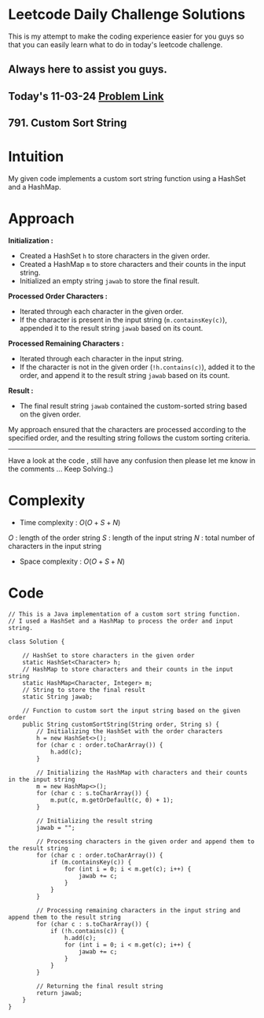 # Leetcode Daily Challenge Solutions

This is my attempt to make the coding experience easier for you guys so that you can easily learn what to do in today's leetcode challenge.

## Always here to assist you guys.

## Today's 11-03-24 [Problem Link](https://leetcode.com/problems/custom-sort-string/description/?envType=daily-question&envId=2024-03-11)
## 791. Custom Sort String

# Intuition
<!-- Describe your first thoughts on how to solve this problem. -->
My given code implements a custom sort string function using a HashSet and a HashMap.

# Approach
<!-- Describe your approach to solving the problem. -->
**Initialization :**
   - Created a HashSet `h` to store characters in the given order.
   - Created a HashMap `m` to store characters and their counts in the input string.
   - Initialized an empty string `jawab` to store the final result.

**Processed Order Characters :**
   - Iterated through each character in the given order.
   - If the character is present in the input string (`m.containsKey(c)`), appended it to the result string `jawab` based on its count.

**Processed Remaining Characters :**
   - Iterated through each character in the input string.
   - If the character is not in the given order (`!h.contains(c)`), added it to the order, and append it to the result string `jawab` based on its count.

**Result :**
   - The final result string `jawab` contained the custom-sorted string based on the given order.

My approach ensured that the characters are processed according to the specified order, and the resulting string follows the custom sorting criteria.

---
Have a look at the code , still have any confusion then please let me know in the comments ... Keep Solving.:)

# Complexity
- Time complexity : $O( O + S + N )$
<!-- Add your time complexity here, e.g. $$O(n)$$ -->
$O$ : length of the order string
$S$ : length of the input string
$N$ :  total number of characters in the input string
- Space complexity : $O( O + S + N )$
<!-- Add your space complexity here, e.g. $$O(n)$$ -->

# Code
```
// This is a Java implementation of a custom sort string function.
// I used a HashSet and a HashMap to process the order and input string.

class Solution {

    // HashSet to store characters in the given order
    static HashSet<Character> h;
    // HashMap to store characters and their counts in the input string
    static HashMap<Character, Integer> m;
    // String to store the final result
    static String jawab;

    // Function to custom sort the input string based on the given order
    public String customSortString(String order, String s) {
        // Initializing the HashSet with the order characters
        h = new HashSet<>();
        for (char c : order.toCharArray()) {
            h.add(c);
        }

        // Initializing the HashMap with characters and their counts in the input string
        m = new HashMap<>();
        for (char c : s.toCharArray()) {
            m.put(c, m.getOrDefault(c, 0) + 1);
        }

        // Initializing the result string
        jawab = "";

        // Processing characters in the given order and append them to the result string
        for (char c : order.toCharArray()) {
            if (m.containsKey(c)) {
                for (int i = 0; i < m.get(c); i++) {
                    jawab += c;
                }
            }
        }

        // Processing remaining characters in the input string and append them to the result string
        for (char c : s.toCharArray()) {
            if (!h.contains(c)) {
                h.add(c);
                for (int i = 0; i < m.get(c); i++) {
                    jawab += c;
                }
            }
        }

        // Returning the final result string
        return jawab;
    }
}
```